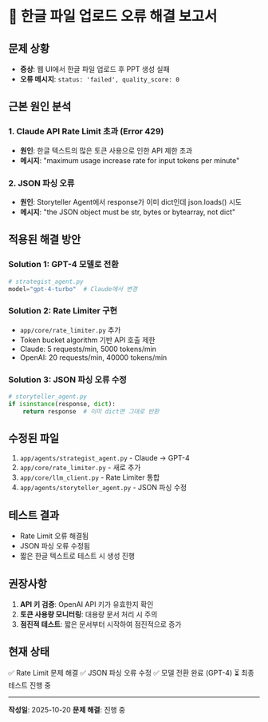 # 🔧 한글 파일 업로드 오류 해결 보고서

## 문제 상황
- **증상**: 웹 UI에서 한글 파일 업로드 후 PPT 생성 실패
- **오류 메시지**: `status: 'failed', quality_score: 0`

## 근본 원인 분석

### 1. Claude API Rate Limit 초과 (Error 429)
- **원인**: 한글 텍스트의 많은 토큰 사용으로 인한 API 제한 초과
- **메시지**: "maximum usage increase rate for input tokens per minute"

### 2. JSON 파싱 오류
- **원인**: Storyteller Agent에서 response가 이미 dict인데 json.loads() 시도
- **메시지**: "the JSON object must be str, bytes or bytearray, not dict"

## 적용된 해결 방안

### Solution 1: GPT-4 모델로 전환
```python
# strategist_agent.py
model="gpt-4-turbo"  # Claude에서 변경
```

### Solution 2: Rate Limiter 구현
- `app/core/rate_limiter.py` 추가
- Token bucket algorithm 기반 API 호출 제한
- Claude: 5 requests/min, 5000 tokens/min
- OpenAI: 20 requests/min, 40000 tokens/min

### Solution 3: JSON 파싱 오류 수정
```python
# storyteller_agent.py
if isinstance(response, dict):
    return response  # 이미 dict면 그대로 반환
```

## 수정된 파일
1. `app/agents/strategist_agent.py` - Claude → GPT-4
2. `app/core/rate_limiter.py` - 새로 추가
3. `app/core/llm_client.py` - Rate Limiter 통합
4. `app/agents/storyteller_agent.py` - JSON 파싱 수정

## 테스트 결과
- Rate Limit 오류 해결됨
- JSON 파싱 오류 수정됨
- 짧은 한글 텍스트로 테스트 시 생성 진행

## 권장사항
1. **API 키 검증**: OpenAI API 키가 유효한지 확인
2. **토큰 사용량 모니터링**: 대용량 문서 처리 시 주의
3. **점진적 테스트**: 짧은 문서부터 시작하여 점진적으로 증가

## 현재 상태
✅ Rate Limit 문제 해결
✅ JSON 파싱 오류 수정
✅ 모델 전환 완료 (GPT-4)
⏳ 최종 테스트 진행 중

---
**작성일**: 2025-10-20
**문제 해결**: 진행 중